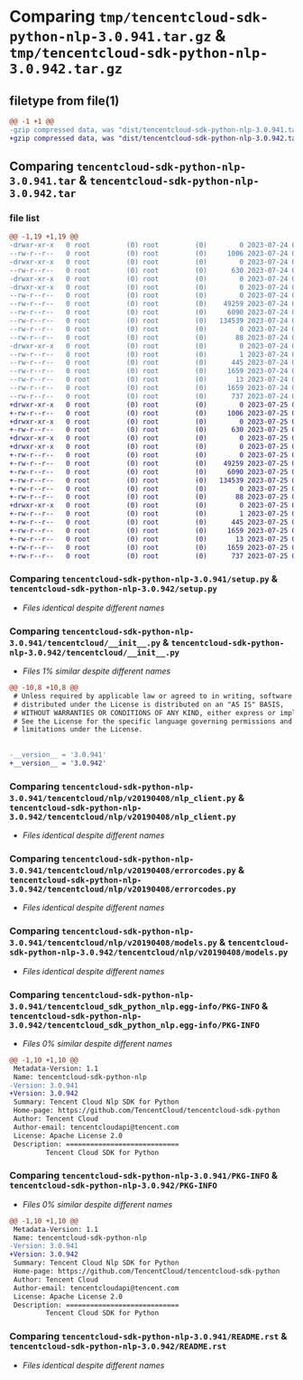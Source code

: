# Comparing `tmp/tencentcloud-sdk-python-nlp-3.0.941.tar.gz` & `tmp/tencentcloud-sdk-python-nlp-3.0.942.tar.gz`

## filetype from file(1)

```diff
@@ -1 +1 @@
-gzip compressed data, was "dist/tencentcloud-sdk-python-nlp-3.0.941.tar", last modified: Mon Jul 24 00:41:02 2023, max compression
+gzip compressed data, was "dist/tencentcloud-sdk-python-nlp-3.0.942.tar", last modified: Tue Jul 25 04:22:17 2023, max compression
```

## Comparing `tencentcloud-sdk-python-nlp-3.0.941.tar` & `tencentcloud-sdk-python-nlp-3.0.942.tar`

### file list

```diff
@@ -1,19 +1,19 @@
-drwxr-xr-x   0 root         (0) root         (0)        0 2023-07-24 00:41:02.000000 tencentcloud-sdk-python-nlp-3.0.941/
--rw-r--r--   0 root         (0) root         (0)     1006 2023-07-24 00:41:02.000000 tencentcloud-sdk-python-nlp-3.0.941/setup.py
-drwxr-xr-x   0 root         (0) root         (0)        0 2023-07-24 00:41:02.000000 tencentcloud-sdk-python-nlp-3.0.941/tencentcloud/
--rw-r--r--   0 root         (0) root         (0)      630 2023-07-24 00:41:02.000000 tencentcloud-sdk-python-nlp-3.0.941/tencentcloud/__init__.py
-drwxr-xr-x   0 root         (0) root         (0)        0 2023-07-24 00:41:02.000000 tencentcloud-sdk-python-nlp-3.0.941/tencentcloud/nlp/
-drwxr-xr-x   0 root         (0) root         (0)        0 2023-07-24 00:41:02.000000 tencentcloud-sdk-python-nlp-3.0.941/tencentcloud/nlp/v20190408/
--rw-r--r--   0 root         (0) root         (0)        0 2023-07-24 00:41:02.000000 tencentcloud-sdk-python-nlp-3.0.941/tencentcloud/nlp/v20190408/__init__.py
--rw-r--r--   0 root         (0) root         (0)    49259 2023-07-24 00:41:02.000000 tencentcloud-sdk-python-nlp-3.0.941/tencentcloud/nlp/v20190408/nlp_client.py
--rw-r--r--   0 root         (0) root         (0)     6090 2023-07-24 00:41:02.000000 tencentcloud-sdk-python-nlp-3.0.941/tencentcloud/nlp/v20190408/errorcodes.py
--rw-r--r--   0 root         (0) root         (0)   134539 2023-07-24 00:41:02.000000 tencentcloud-sdk-python-nlp-3.0.941/tencentcloud/nlp/v20190408/models.py
--rw-r--r--   0 root         (0) root         (0)        0 2023-07-24 00:41:02.000000 tencentcloud-sdk-python-nlp-3.0.941/tencentcloud/nlp/__init__.py
--rw-r--r--   0 root         (0) root         (0)       88 2023-07-24 00:41:02.000000 tencentcloud-sdk-python-nlp-3.0.941/setup.cfg
-drwxr-xr-x   0 root         (0) root         (0)        0 2023-07-24 00:41:02.000000 tencentcloud-sdk-python-nlp-3.0.941/tencentcloud_sdk_python_nlp.egg-info/
--rw-r--r--   0 root         (0) root         (0)        1 2023-07-24 00:41:02.000000 tencentcloud-sdk-python-nlp-3.0.941/tencentcloud_sdk_python_nlp.egg-info/dependency_links.txt
--rw-r--r--   0 root         (0) root         (0)      445 2023-07-24 00:41:02.000000 tencentcloud-sdk-python-nlp-3.0.941/tencentcloud_sdk_python_nlp.egg-info/SOURCES.txt
--rw-r--r--   0 root         (0) root         (0)     1659 2023-07-24 00:41:02.000000 tencentcloud-sdk-python-nlp-3.0.941/tencentcloud_sdk_python_nlp.egg-info/PKG-INFO
--rw-r--r--   0 root         (0) root         (0)       13 2023-07-24 00:41:02.000000 tencentcloud-sdk-python-nlp-3.0.941/tencentcloud_sdk_python_nlp.egg-info/top_level.txt
--rw-r--r--   0 root         (0) root         (0)     1659 2023-07-24 00:41:02.000000 tencentcloud-sdk-python-nlp-3.0.941/PKG-INFO
--rw-r--r--   0 root         (0) root         (0)      737 2023-07-24 00:41:02.000000 tencentcloud-sdk-python-nlp-3.0.941/README.rst
+drwxr-xr-x   0 root         (0) root         (0)        0 2023-07-25 04:22:17.000000 tencentcloud-sdk-python-nlp-3.0.942/
+-rw-r--r--   0 root         (0) root         (0)     1006 2023-07-25 04:22:17.000000 tencentcloud-sdk-python-nlp-3.0.942/setup.py
+drwxr-xr-x   0 root         (0) root         (0)        0 2023-07-25 04:22:17.000000 tencentcloud-sdk-python-nlp-3.0.942/tencentcloud/
+-rw-r--r--   0 root         (0) root         (0)      630 2023-07-25 04:22:17.000000 tencentcloud-sdk-python-nlp-3.0.942/tencentcloud/__init__.py
+drwxr-xr-x   0 root         (0) root         (0)        0 2023-07-25 04:22:17.000000 tencentcloud-sdk-python-nlp-3.0.942/tencentcloud/nlp/
+drwxr-xr-x   0 root         (0) root         (0)        0 2023-07-25 04:22:17.000000 tencentcloud-sdk-python-nlp-3.0.942/tencentcloud/nlp/v20190408/
+-rw-r--r--   0 root         (0) root         (0)        0 2023-07-25 04:22:17.000000 tencentcloud-sdk-python-nlp-3.0.942/tencentcloud/nlp/v20190408/__init__.py
+-rw-r--r--   0 root         (0) root         (0)    49259 2023-07-25 04:22:17.000000 tencentcloud-sdk-python-nlp-3.0.942/tencentcloud/nlp/v20190408/nlp_client.py
+-rw-r--r--   0 root         (0) root         (0)     6090 2023-07-25 04:22:17.000000 tencentcloud-sdk-python-nlp-3.0.942/tencentcloud/nlp/v20190408/errorcodes.py
+-rw-r--r--   0 root         (0) root         (0)   134539 2023-07-25 04:22:17.000000 tencentcloud-sdk-python-nlp-3.0.942/tencentcloud/nlp/v20190408/models.py
+-rw-r--r--   0 root         (0) root         (0)        0 2023-07-25 04:22:17.000000 tencentcloud-sdk-python-nlp-3.0.942/tencentcloud/nlp/__init__.py
+-rw-r--r--   0 root         (0) root         (0)       88 2023-07-25 04:22:17.000000 tencentcloud-sdk-python-nlp-3.0.942/setup.cfg
+drwxr-xr-x   0 root         (0) root         (0)        0 2023-07-25 04:22:17.000000 tencentcloud-sdk-python-nlp-3.0.942/tencentcloud_sdk_python_nlp.egg-info/
+-rw-r--r--   0 root         (0) root         (0)        1 2023-07-25 04:22:17.000000 tencentcloud-sdk-python-nlp-3.0.942/tencentcloud_sdk_python_nlp.egg-info/dependency_links.txt
+-rw-r--r--   0 root         (0) root         (0)      445 2023-07-25 04:22:17.000000 tencentcloud-sdk-python-nlp-3.0.942/tencentcloud_sdk_python_nlp.egg-info/SOURCES.txt
+-rw-r--r--   0 root         (0) root         (0)     1659 2023-07-25 04:22:17.000000 tencentcloud-sdk-python-nlp-3.0.942/tencentcloud_sdk_python_nlp.egg-info/PKG-INFO
+-rw-r--r--   0 root         (0) root         (0)       13 2023-07-25 04:22:17.000000 tencentcloud-sdk-python-nlp-3.0.942/tencentcloud_sdk_python_nlp.egg-info/top_level.txt
+-rw-r--r--   0 root         (0) root         (0)     1659 2023-07-25 04:22:17.000000 tencentcloud-sdk-python-nlp-3.0.942/PKG-INFO
+-rw-r--r--   0 root         (0) root         (0)      737 2023-07-25 04:22:17.000000 tencentcloud-sdk-python-nlp-3.0.942/README.rst
```

### Comparing `tencentcloud-sdk-python-nlp-3.0.941/setup.py` & `tencentcloud-sdk-python-nlp-3.0.942/setup.py`

 * *Files identical despite different names*

### Comparing `tencentcloud-sdk-python-nlp-3.0.941/tencentcloud/__init__.py` & `tencentcloud-sdk-python-nlp-3.0.942/tencentcloud/__init__.py`

 * *Files 1% similar despite different names*

```diff
@@ -10,8 +10,8 @@
 # Unless required by applicable law or agreed to in writing, software
 # distributed under the License is distributed on an "AS IS" BASIS,
 # WITHOUT WARRANTIES OR CONDITIONS OF ANY KIND, either express or implied.
 # See the License for the specific language governing permissions and
 # limitations under the License.
 
 
-__version__ = '3.0.941'
+__version__ = '3.0.942'
```

### Comparing `tencentcloud-sdk-python-nlp-3.0.941/tencentcloud/nlp/v20190408/nlp_client.py` & `tencentcloud-sdk-python-nlp-3.0.942/tencentcloud/nlp/v20190408/nlp_client.py`

 * *Files identical despite different names*

### Comparing `tencentcloud-sdk-python-nlp-3.0.941/tencentcloud/nlp/v20190408/errorcodes.py` & `tencentcloud-sdk-python-nlp-3.0.942/tencentcloud/nlp/v20190408/errorcodes.py`

 * *Files identical despite different names*

### Comparing `tencentcloud-sdk-python-nlp-3.0.941/tencentcloud/nlp/v20190408/models.py` & `tencentcloud-sdk-python-nlp-3.0.942/tencentcloud/nlp/v20190408/models.py`

 * *Files identical despite different names*

### Comparing `tencentcloud-sdk-python-nlp-3.0.941/tencentcloud_sdk_python_nlp.egg-info/PKG-INFO` & `tencentcloud-sdk-python-nlp-3.0.942/tencentcloud_sdk_python_nlp.egg-info/PKG-INFO`

 * *Files 0% similar despite different names*

```diff
@@ -1,10 +1,10 @@
 Metadata-Version: 1.1
 Name: tencentcloud-sdk-python-nlp
-Version: 3.0.941
+Version: 3.0.942
 Summary: Tencent Cloud Nlp SDK for Python
 Home-page: https://github.com/TencentCloud/tencentcloud-sdk-python
 Author: Tencent Cloud
 Author-email: tencentcloudapi@tencent.com
 License: Apache License 2.0
 Description: ============================
         Tencent Cloud SDK for Python
```

### Comparing `tencentcloud-sdk-python-nlp-3.0.941/PKG-INFO` & `tencentcloud-sdk-python-nlp-3.0.942/PKG-INFO`

 * *Files 0% similar despite different names*

```diff
@@ -1,10 +1,10 @@
 Metadata-Version: 1.1
 Name: tencentcloud-sdk-python-nlp
-Version: 3.0.941
+Version: 3.0.942
 Summary: Tencent Cloud Nlp SDK for Python
 Home-page: https://github.com/TencentCloud/tencentcloud-sdk-python
 Author: Tencent Cloud
 Author-email: tencentcloudapi@tencent.com
 License: Apache License 2.0
 Description: ============================
         Tencent Cloud SDK for Python
```

### Comparing `tencentcloud-sdk-python-nlp-3.0.941/README.rst` & `tencentcloud-sdk-python-nlp-3.0.942/README.rst`

 * *Files identical despite different names*

